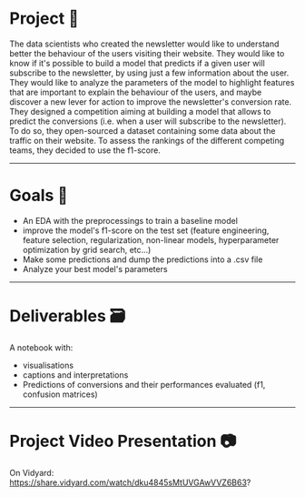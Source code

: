 #  __Project__ 🚧
The data scientists who created the newsletter would like to understand better the behaviour of the users visiting their website. 
They would like to know if it's possible to build a model that predicts if a given user will subscribe to the newsletter, by using just a few information about the user. 
They would like to analyze the parameters of the model to highlight features that are important to explain the behaviour of the users, and maybe discover a new lever for action to improve the newsletter's conversion rate. They designed a competition aiming at building a model that allows to predict the conversions (i.e. when a user will subscribe to the newsletter). To do so, they open-sourced a dataset containing some data about the traffic on their website. To assess the rankings of the different competing teams, they decided to use the f1-score.

----------------

# __Goals__ 🎯

* An EDA with the preprocessings to train a baseline model
* improve the model's f1-score on the test set (feature engineering, feature selection, regularization, non-linear models, hyperparameter optimization by grid search, etc...)
* Make some predictions and dump the predictions into a .csv file
* Analyze your best model's parameters

----------------

# __Deliverables__ 🗃

A notebook with:
* visualisations
* captions and interpretations 
* Predictions of conversions and their performances evaluated (f1, confusion matrices)

----------------

# __Project Video Presentation__ 📷

On Vidyard: https://share.vidyard.com/watch/dku4845sMtUVGAwVVZ6B63?
